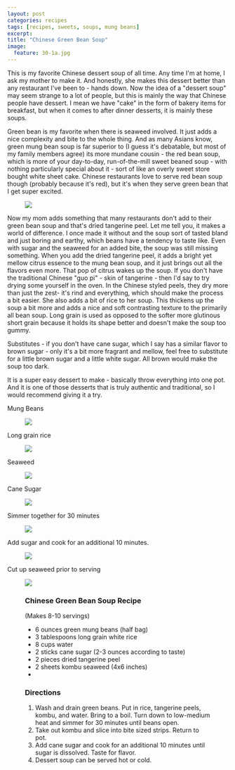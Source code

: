 ```yaml
---
layout: post
categories: recipes
tags: [recipes, sweets, soups, mung beans]
excerpt: 
title: "Chinese Green Bean Soup"
image:
  feature: 30-1a.jpg
---
```


This is my favorite Chinese dessert soup of all time.  Any time I'm at home, I ask my mother to make it.  And honestly, she makes this dessert better than any restaurant I've been to - hands down. Now the idea of a "dessert soup" may seem strange to a lot of people, but this is mainly the way that Chinese people have dessert.  I mean we have "cake" in the form of bakery items for breakfast, but when it comes to after dinner desserts, it is mainly these soups.

Green bean is my favorite when there is seaweed involved.  It just adds a nice complexity and bite to the whole thing.  And as many Asians know, green mung bean soup is far superior to (I guess it's debatable, but most of my family members agree) its more mundane cousin - the red bean soup, which is more of your day-to-day, run-of-the-mill sweet beaned soup - with nothing particularly special about it - sort of like an overly sweet store bought white sheet cake.  Chinese restaurants love to serve red bean soup though (probably because it's red), but it's when they serve green bean that I get super excited.

<figure> <img src='/images/30-2.jpg'> </figure>

Now my mom adds something that many restaurants don't add to their green bean soup and that's dried tangerine peel.  Let me tell you, it makes a world of difference.  I once made it without and the soup sort of tasted bland and just boring and earthy, which beans have a tendency to taste like. Even with sugar and the seaweed for an added bite, the soup was still missing something.  When you add the dried tangerine peel, it adds a bright yet mellow citrus essence to the mung bean soup, and it just brings out all the flavors even more.  That pop of citrus wakes up the soup.  If you don't have the traditional Chinese "guo pi" - skin of tangerine - then I'd say to try drying some yourself in the oven.  In the Chinese styled peels, they dry more than just the zest- it's rind and everything, which should make the process a bit easier.  She also adds a bit of rice to her soup.  This thickens up the soup a bit more and adds a nice and soft contrasting texture to the primarily all bean soup.  Long grain is used as opposed to the softer more glutinous short grain because it holds its shape better and doesn't make the soup too gummy.

Substitutes - if you  don't have cane sugar, which I say has a similar flavor to brown sugar - only it's a bit more fragrant and mellow, feel free to substitute for a little brown sugar and a little white sugar. All brown would make the soup too dark.

It is a super easy dessert to make - basically throw everything into one pot.  And it is one of those desserts that is truly authentic and traditional, so I would recommend giving it a try.

Mung Beans 

<figure> <img src='/images/30-3.jpg'> </figure>

Long grain rice

<figure> <img src='/images/30-4.jpg'> </figure>

Seaweed

<figure> <img src='/images/30-5.jpg'> </figure>

Cane Sugar

<figure> <img src='/images/30-6.jpg'> </figure>

Simmer together for 30 minutes

<figure> <img src='/images/30-7.jpg'> </figure>

Add sugar and cook for an additional 10 minutes.

<figure> <img src='/images/30-8.jpg'> </figure>

Cut up seaweed prior to serving 

<figure> <img src='/images/30-9.jpg'> </figure>

<figure class="ingredients" markdown="1">

### Chinese Green Bean Soup Recipe
(Makes 8-10 servings)

- 6 ounces green mung beans (half bag)
- 3 tablespoons long grain white rice
- 8 cups water
- 2 sticks cane sugar (2-3 ounces according to taste)
- 2 pieces dried tangerine peel
- 2 sheets kombu seaweed (4x6 inches)
- 
</figure>
<figure class="directions" markdown="1">

### Directions
1.	Wash and drain green beans.  Put in rice, tangerine peels, kombu, and water.  Bring to a boil.  Turn down to low-medium heat and simmer for 30 minutes until beans open.
2.	Take out kombu and slice into bite sized strips.  Return to pot.
3.	Add cane sugar and cook for an additional 10 minutes until sugar is dissolved.  Taste for flavor.
4.	Dessert soup can be served hot or cold.

</figure>
